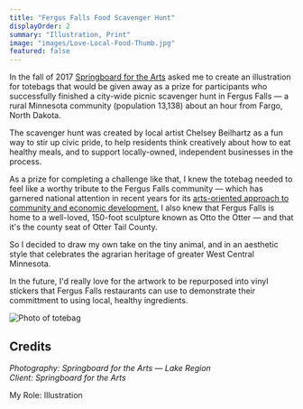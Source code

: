 ```yaml
---
title: "Fergus Falls Food Scavenger Hunt"
displayOrder: 2
summary: "Illustration, Print"
image: "images/Love-Local-Food-Thumb.jpg"
featured: false
---
```


In the fall of 2017 [Springboard for the Arts](https://springboardforthearts.org/) asked me to create an illustration for totebags that would be given away as a prize for participants who successfully finished a city-wide picnic scavenger hunt in Fergus Falls — a rural Minnesota community (population 13,138) about an hour from Fargo, North Dakota.

The scavenger hunt was created by local artist Chelsey Beilhartz as a fun way to stir up civic pride, to help residents think creatively about how to eat healthy meals, and to support locally-owned, independent businesses in the process.

As a prize for completing a challenge like that, I knew the totebag needed to feel like a worthy tribute to the Fergus Falls community — which has garnered national attention in recent years for its [arts-oriented approach to community and economic development.](http://www.startribune.com/fergus-falls-strives-to-become-national-model-with-its-thriving-rural-arts-scene/442552033/) I also knew that Fergus Falls is home to a well-loved, 150-foot sculpture known as Otto the Otter — and that it's the county seat of Otter Tail County.

So I decided to draw my own take on the tiny animal, and in an aesthetic style that celebrates the agrarian heritage of greater West Central Minnesota.

In the future, I'd really love for the artwork to be repurposed into vinyl stickers that Fergus Falls restaurants can use to demonstrate their committment to using local, healthy ingredients.

![Photo of totebag](/images/Totebag.jpg)

## Credits

_Photography: Springboard for the Arts — Lake Region_  
_Client: Springboard for the Arts_

My Role: Illustration
